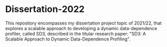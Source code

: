 # Dissertation-2022
This repository encompasses my dissertation project topic of 2021/22, that explores a scalable approach to developing a dynamic data-dependence profiler, 
called SD3, described in the titular research paper: "SD3: A Scalable Approach to Dynamic Data-Dependence Profiling".

